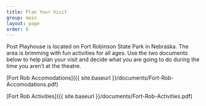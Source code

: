 ```yaml
---
title: Plan Your Visit
group: main
layout: page
order: 8
---
```

Post Playhouse is located on Fort Robinson State Park in Nebraska. The area is brimming with fun activities for all ages. Use the two documents below to help plan your visit and decide what you are going to do during the time you aren’t at the theatre.

[Fort Rob Accomodations]({{ site.baseurl }}/documents/Fort-Rob-Accomodations.pdf)

[Fort Rob Activities]({{ site.baseurl }}/documents/Fort-Rob-Activities.pdf)